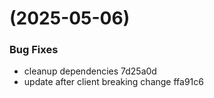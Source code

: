 #  (2025-05-06)


### Bug Fixes

* cleanup dependencies 7d25a0d
* update after client breaking change ffa91c6




